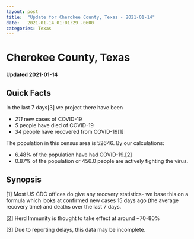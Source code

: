 ```yaml
---
layout: post
title:  "Update for Cherokee County, Texas - 2021-01-14"
date:   2021-01-14 01:01:29 -0600
categories: Texas
---
```


# Cherokee County, Texas
#### Updated 2021-01-14

## Quick Facts

In the last 7 days[3] we project there have been
- *211* new cases of COVID-19
- *5* people have died of COVID-19
- *34* people have recovered from COVID-19[1]

The population in this census area is 52646. By our calculations:
- 6.48% of the population have had COVID-19.[2]
- 0.87% of the population or 456.0 people are actively fighting the virus.

## Synopsis




[1] Most US CDC offices do give any recovery statistics- we base this on a formula which looks at confirmed new cases
15 days ago (the average recovery time) and deaths over the last 7 days.

[2] Herd Immunity is thought to take effect at around ~70-80%

[3] Due to reporting delays, this data may be incomplete.
 
    